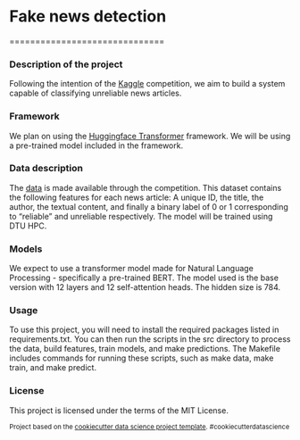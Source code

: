# Fake news detection 
==============================

### Description of the project

Following the intention of the [Kaggle](https://www.kaggle.com/competitions/fake-news/overview) competition, we aim to build a system capable of classifying unreliable news articles.

### Framework 

We plan on using the [Huggingface Transformer](https://github.com/huggingface/transformers) framework. We will be using a pre-trained model included in the framework.

### Data description

The [data](https://www.kaggle.com/competitions/fake-news/data) is made available through the competition. This dataset contains the following features for each news article: A unique ID, the title, the author, the textual content, and finally a binary label of 0 or 1 corresponding to “reliable” and unreliable respectively. The model will be trained using DTU HPC.

### Models
We expect to use a transformer model made for Natural Language Processing - specifically a pre-trained BERT. The model used is the base version with 12 layers and 12 self-attention heads. The hidden size is 784.

### Usage
To use this project, you will need to install the required packages listed in requirements.txt. You can then run the scripts in the src directory to process the data, build features, train models, and make predictions. The Makefile includes commands for running these scripts, such as make data, make train, and make predict.

### License
This project is licensed under the terms of the MIT License.


<p><small>Project based on the <a target="_blank" href="https://drivendata.github.io/cookiecutter-data-science/">cookiecutter data science project template</a>. #cookiecutterdatascience</small></p>
